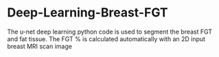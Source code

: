 # Deep-Learning-Breast-FGT
The u-net deep learning python code is used to segment the breast FGT and fat tissue. The FGT % is calculated automatically with an 2D input breast MRI scan image
